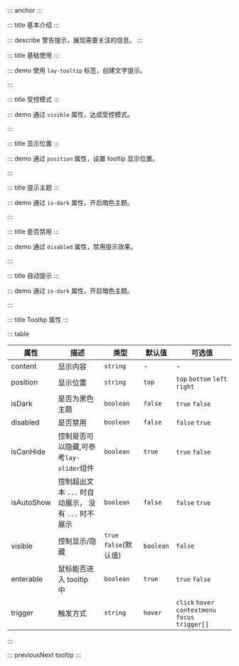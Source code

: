 ::: anchor
:::

::: title 基本介绍
:::

::: describe 警告提示，展现需要关注的信息。
:::

::: title 基础使用
:::

::: demo 使用 `lay-tooltip` 标签，创建文字提示。

<template>
  <lay-tooltip content="假装这里有文字提示" trigger="click">
    <lay-button>提示信息</lay-button>
  </lay-tooltip>
</template>
:::

::: title 受控模式
:::

::: demo 通过 `visible` 属性，达成受控模式。

<template>
    <lay-space>
      <lay-tooltip :visible="visible" trigger="click" content="假装这里有文字提示" >
        <lay-button>提示信息</lay-button>
      </lay-tooltip>
      <lay-switch v-model="visible"></lay-switch>
    </lay-space>
</template>

<script setup>
import { ref } from 'vue';

const visible = ref(false)
</script>

:::

::: title 显示位置
:::

::: demo 通过 `position` 属性，设置 tooltip 显示位置。

<template>
  <lay-space>
      <lay-tooltip  trigger="click" content="假装这里有文字提示">
        <lay-button>上边</lay-button>
      </lay-tooltip>
      <lay-tooltip  trigger="click" content="假装这里有文字提示" position="left">
        <lay-button style="float:left;">左边</lay-button>
      </lay-tooltip>
      <lay-tooltip  trigger="click" content="假装这里有文字提示" position="right">
        <lay-button style="float:right;">右边</lay-button>
      </lay-tooltip>
      <lay-tooltip  trigger="click" content="假装这里有文字提示" position="bottom">
        <lay-button>下边</lay-button>
      </lay-tooltip>
  </lay-space>
</template>

<style>
</style>
:::

::: title 提示主题
:::

::: demo 通过 `is-dark` 属性，开启暗色主题。

<template>
  <lay-space>
    <lay-tooltip content="不明白是是非非，只知我不会不在。" :is-dark="isDark">
      <lay-button >tooltip</lay-button>
    </lay-tooltip>
    <lay-switch v-model="isDark"></lay-switch>
  </lay-space>
</template>

<script>
import { ref } from "vue";

const isDark = ref(false);
</script>
:::

::: title 是否禁用
:::

::: demo 通过 `disabled` 属性，禁用提示效果。

<template>
  <lay-space>
    <lay-tooltip :content="content" :disabled="!disabled">
      <lay-button>提示信息</lay-button>
    </lay-tooltip>
    <lay-switch v-model="disabled" onswitch-text="启用"  unswitch-text="禁用"></lay-switch>
  </lay-space>
</template>

<script>
  import { ref } from 'vue';

  export default {
    setup() {

      const contentArr = [
        "不明白是是非非，只知我不会不在。",
        "千山万水，去程是你，归程也是你。",
        "一约既定，万山无阻。",
        "时光都淡了，我还伴着你。",
        "只问深情，不问西东。",
        "感谢曾经在我身边的，一直在我身边。",
        "经年再相逢，魂梦与子同。"
      ];
      
      const rendonCotent = function(){
        return contentArr[Math.floor(Math.random() * contentArr.length)];
      };
      
      const content = ref(rendonCotent())

      const disabled = ref(true)

      setInterval(()=> content.value =  rendonCotent(), 1000)

      return {
        content,
        disabled
      }
    }
  }
</script>
:::

::: title 自动提示
:::

::: demo 通过 `is-dark` 属性，开启暗色主题。

<template>
    <lay-space>
        <div @click="changeText"><lay-button>Edit</lay-button></div>
        <div style="width: 100px;">
          <lay-tooltip content="不明白是是非非，只知我不会不在。" :isAutoShow="true">
            {{ text }}
          </lay-tooltip>
        </div>
    </lay-space>
</template>

<script>
import { ref } from "vue";

const text = ref("自动提示");

const changeText = () => {
  text.value = "以创造性的行为实践于人世。若能以写作为工具，为道途，先帮助自己一程，再以领悟帮助他人一程。这是一种服务";
}
</script>
:::

::: title Tooltip 属性
:::

::: table

| 属性        | 描述     | 类型         | 默认值         | 可选值         |
| ----------- | -------- | -------------- |-------------- |-------------- |
| content     | 显示内容 | `string`        | -             |-             |
| position    | 显示位置 | `string`        | `top`          | `top` `bottom` `left` `right` |
| isDark      | 是否为黑色主题 | `boolean` | `false` | `true` `false`   |
| disabled    | 是否禁用 | `boolean` | `false` |`false` `true`   |
| isCanHide   | 控制是否可以隐藏,可参考`lay-slider`组件 | `boolean` | `true` | `true` `false`   |
| isAutoShow   | 控制超出文本 `...` 时自动展示， 没有 `...` 时不展示 | `boolean` | `false` | `false` `true`   |
| visible     | 控制显示/隐藏| `true` `false`(默认值)| `boolean` | `false` | `true` `false` |
| enterable   | 鼠标能否进入 tooltip 中 | `boolean` | `true` | `true` `false`|
| trigger     | 触发方式 | `string` | `hover` | `click` `hover` `contextmenu` `focus` `trigger[]`| 

:::

::: previousNext tooltip
:::